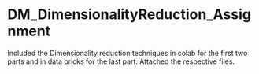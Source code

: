 # DM_DimensionalityReduction_Assignment

Included the Dimensionality reduction techniques in colab for the first two parts and in data bricks for the last part. Attached the respective files.
